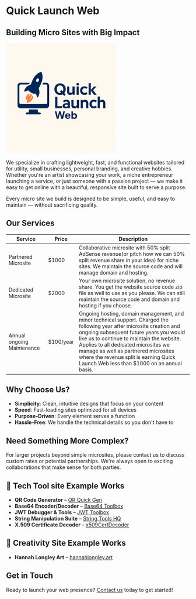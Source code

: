 # Quick Launch Web
## Building Micro Sites with Big Impact

<img src="img/QuickLaunchWeb.png" alt="Quick Launch Web Logo" width="300"/>

We specialize in crafting lightweight, fast, and functional websites tailored for utility, small businesses, personal branding, and creative hobbies. Whether you're an artist showcasing your work, a niche entrepreneur launching a service, or just someone with a passion project — we make it easy to get online with a beautiful, responsive site built to serve a purpose.

Every micro site we build is designed to be simple, useful, and easy to maintain — without sacrificing quality.

## Our Services

| Service | Price | Description |
|---------|-------|-------------|
| Partnered Microsite | $1000 | Collaborative microsite with 50% split AdSense revenue(or pitch how we can 50% split revenue share in your idea) for niche sites. We maintain the source code and will manage domain and hosting. |
| Dedicated Microsite | $2000 | Your own microsite solution, no revenue share. You get the website source code zip file as well to use as you please. We can still maintain the source code and domain and hosting if you choose. |
| Annual ongoing Maintenance | $100/year | Ongoing hosting, domain management, and minor technical support. Charged the following year after microsite creation and ongoing subsequent future years you would like us to continue to maintain the website. Applies to all dedicated microsites we manage as well as partnered microsites where the revenue split is earning Quick Launch Web less than $1000 on an annual basis. |

## Why Choose Us?

- **Simplicity**: Clean, intuitive designs that focus on your content
- **Speed**: Fast-loading sites optimized for all devices
- **Purpose-Driven**: Every element serves a function
- **Hassle-Free**: We handle the technical details so you don't have to

## Need Something More Complex?

For larger projects beyond simple microsites, please contact us to discuss custom rates or potential partnerships. We're always open to exciting collaborations that make sense for both parties.


## 🔧 Tech Tool site Example Works

- **QR Code Generator** – [QR Quick Gen](https://qrquickgen.com/)
- **Base64 Encoder/Decoder** – [Base64 Toolbox](https://base64toolbox.com/)
- **JWT Debugger & Tools** – [JWT Toolbox](https://jwttoolbox.com/)
- **String Manipulation Suite** – [String Tools HQ](https://stringtoolshq.com/)
- **X.509 Certificate Decoder** – [x509CertDecoder](https://x509certdecoder.com/)

## 🎨 Creativity Site Example Works

- **Hannah Longley Art** – [hannahlongley.art](https://hannahlongley.art/)


## Get in Touch

Ready to launch your web presence? [Contact us](mailto:jeremyjustus0916@gmail.com) today to get started!
